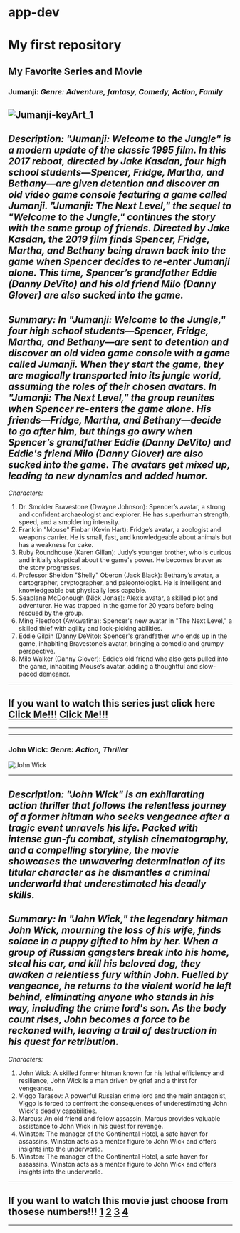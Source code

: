 # app-dev
#  My first repository
## My Favorite Series and Movie
### Jumanji: *Genre: Adventure, fantasy, Comedy, Action, Family*
![Jumanji-keyArt_1](https://github.com/Dreamskiee/app-dev.2/assets/170610856/11e526c5-66fe-4417-b43f-f5b035d545c7)
---
*Description: "Jumanji: Welcome to the Jungle" is a modern update of the classic 1995 film. In this 2017 reboot, directed by Jake Kasdan, four high school students—Spencer, Fridge, Martha, and Bethany—are given detention and discover an old video game console featuring a game called Jumanji. "Jumanji: The Next Level," the sequel to "Welcome to the Jungle," continues the story with the same group of friends. Directed by Jake Kasdan, the 2019 film finds Spencer, Fridge, Martha, and Bethany being drawn back into the game when Spencer decides to re-enter Jumanji alone. This time, Spencer’s grandfather Eddie (Danny DeVito) and his old friend Milo (Danny Glover) are also sucked into the game.*
---
*Summary: In "Jumanji: Welcome to the Jungle," four high school students—Spencer, Fridge, Martha, and Bethany—are sent to detention and discover an old video game console with a game called Jumanji. When they start the game, they are magically transported into its jungle world, assuming the roles of their chosen avatars. In "Jumanji: The Next Level," the group reunites when Spencer re-enters the game alone. His friends—Fridge, Martha, and Bethany—decide to go after him, but things go awry when Spencer’s grandfather Eddie (Danny DeVito) and Eddie's friend Milo (Danny Glover) are also sucked into the game. The avatars get mixed up, leading to new dynamics and added humor.*
---
*Characters:*
1. Dr. Smolder Bravestone (Dwayne Johnson): Spencer’s avatar, a strong and confident archaeologist and explorer. He has superhuman strength, speed, and a smoldering intensity.
2. Franklin "Mouse" Finbar (Kevin Hart): Fridge’s avatar, a zoologist and weapons carrier. He is small, fast, and knowledgeable about animals but has a weakness for cake.
3. Ruby Roundhouse (Karen Gillan): Judy’s younger brother, who is curious and initially skeptical about the game's power. He becomes braver as the story progresses.
4. Professor Sheldon "Shelly" Oberon (Jack Black): Bethany’s avatar, a cartographer, cryptographer, and paleontologist. He is intelligent and knowledgeable but physically less capable.
5. Seaplane McDonough (Nick Jonas): Alex’s avatar, a skilled pilot and adventurer. He was trapped in the game for 20 years before being rescued by the group.
6. Ming Fleetfoot (Awkwafina): Spencer's new avatar in "The Next Level," a skilled thief with agility and lock-picking abilities.
7. Eddie Gilpin (Danny DeVito): Spencer's grandfather who ends up in the game, inhabiting Bravestone’s avatar, bringing a comedic and grumpy perspective.
8. Milo Walker (Danny Glover): Eddie’s old friend who also gets pulled into the game, inhabiting Mouse’s avatar, adding a thoughtful and slow-paced demeanor.
---
If you want to watch this series just click here 
[Click Me!!!](https://www.imdb.com/title/tt7975244/) 
[Click Me!!!](https://www.imdb.com/title/tt2283362/)
---
---
---
### John Wick: *Genre: Action, Thriller*
![John Wick](https://github.com/JamesB13/app-dev/assets/134849449/fc75d486-dd6e-43d4-801e-7862b0185b48)

---
*Description: "John Wick" is an exhilarating action thriller that follows the relentless journey of a former hitman who seeks vengeance after a tragic event unravels his life. Packed with intense gun-fu combat, stylish cinematography, and a compelling storyline, the movie showcases the unwavering determination of its titular character as he dismantles a criminal underworld that underestimated his deadly skills.*
---
*Summary: In "John Wick," the legendary hitman John Wick, mourning the loss of his wife, finds solace in a puppy gifted to him by her. When a group of Russian gangsters break into his home, steal his car, and kill his beloved dog, they awaken a relentless fury within John. Fuelled by vengeance, he returns to the violent world he left behind, eliminating anyone who stands in his way, including the crime lord's son. As the body count rises, John becomes a force to be reckoned with, leaving a trail of destruction in his quest for retribution.*
---
*Characters:*
1. John Wick: A skilled former hitman known for his lethal efficiency and resilience, John Wick is a man driven by grief and a thirst for vengeance.
2. Viggo Tarasov: A powerful Russian crime lord and the main antagonist, Viggo is forced to confront the consequences of underestimating John Wick's deadly capabilities.
3. Marcus: An old friend and fellow assassin, Marcus provides valuable assistance to John Wick in his quest for revenge.
4. Winston: The manager of the Continental Hotel, a safe haven for assassins, Winston acts as a mentor figure to John Wick and offers insights into the underworld.
5. Winston: The manager of the Continental Hotel, a safe haven for assassins, Winston acts as a mentor figure to John Wick and offers insights into the underworld.
---
If you want to watch this  movie just choose from thosese numbers!!! [1](https://moviesjoy.to/movie/john-wick-19789) 
[2](https://moviesjoy.to/movie/john-wick-chapter-2-19624)
[3](https://moviesjoy.to/movie/john-wick-chapter-3-parabellum-17361)
[4](https://moviesjoy.to/movie/john-wick-chapter-4-90163)
---
---
